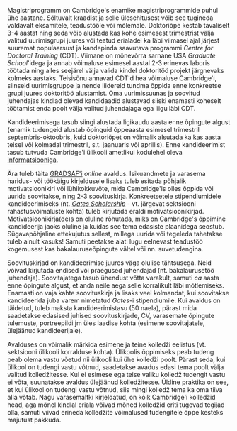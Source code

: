 Magistriprogramm on Cambridge's enamike magistriprogrammide puhul ühe
aastane. Sõltuvalt kraadist ja selle ülesehitusest võib see tugineda
valdavalt eksamitele, teadustööle või mõlemale. Doktoriõpe kestab
tavaliselt 3-4 aastat ning seda võib alustada kas kohe esimesest
trimestrist välja valitud uurimisgrupi juures või teatud erialadel ka
läbi viimasel ajal järjest suuremat populaarsust ja kandepinda
saavutava programmi _Centre for Doctoral Training_ (CDT). Viimane on
mõnevõrra sarnane USA _Graduate School_'idega ja annab võimaluse
esimesel aastal 2-3 erinevas laboris töötada ning alles seejärel välja
valida kindel doktoritöö projekt järgnevaks kolmeks aastaks. Teisisõnu
annavad CDT'd hea võimaluse Cambridge'i, siinseid uurimisgruppe ja
nende liidereid tundma õppida enne konkreetse grupi juures doktoritöö
alustamist. Oma uurimissuunas ja soovitud juhendajas kindlad olevad
kandidaadid alustavad siiski enamasti koheselt töötamist enda poolt
välja valitud juhendajaga ega liigu läbi CDT.

Kandideerimisega tasub siingi alustada ligikaudu aasta enne õpingute
algust (enamik tudengeid alustab õpinguid õppeaasta esimesel
trimestril septembris-oktoobris, kuid doktoriõpet on võimalik alsutada
ka kas aasta teisel või kolmadal trimestril, s.t. jaanuaris või
aprillis). Enne kandideerimist tasub tutvuda Cambridge'i ülikooli
ametlikul kodulehel
oleva
[informatsiooniga](https://www.admin.cam.ac.uk/students/gradadmissions/prospec/).

Ära tuleb
täita
[GRADSAF'i](https://www.admin.cam.ac.uk/students/gradadmissions/prospec/apply/#2) _online_
avaldus. Isikuandmete ja varasema haridus- või töökäigu kirjeldusele
lisaks tuleb esitada põhjalik motivatsioonikiri või lühikokkuvõte,
mida Cambridge'is olles õppida või uurida soovitakse, ning 2-3
soovituskirja. Konkreetsetele stipendiumidele kandideerimiseks
(nt. [_Gates Scholarship_](http://www.gatescambridge.org/) -
vt. järgevat sektsiooni rahastusvõimaluste kohta) tuleb kirjutada
eraldi motivatsioonikirjad. Motivatsioonikirja(de)s on oluline
rõhutada, miks on Cambridge's õppimine kandideerija jaoks oluline ja
kuidas see tema edasiste plaanidega seostub. Sügavapõhjaline
ettekujutus sellest, millega uurida või tegeleda tahetakse tuleb
ainult kasuks! Samuti peetakse alati lugu eelnevast teadustöö
kogemusest kas bakalauruseõpingute vältel või nn. suvetudengina.

Soovituskirjad on kandideerimise juures väga olulise tähtsusega. Neid
võivad kirjutada endised või praegused juhendajad (nt. bakalaurusetöö
juhendaja). Soovitajatega tasub ühendust võtta varakult, samuti _ca_
aasta enne õpingute algust, et anda neile aega selle korralikult läbi
mõtlemiseks. Enamasti on vaja kahte soovituskirja ja lisaks veel
kolmandat, kui soovitakse kandideerida juba varem nimetatud _Gates_-i
stipendiumile. Kui avaldus on täidetud, tuleb maksta kandideerimistasu
(50 naela), pärast mida saadetakse edasised juhised soovituskirjade,
CV, varasemate õpingute tulemuste, portreepildi jm üles laadise kohta
(esimene soovitajatele, ülejäänud kandideerijale).

Avalduses on võimalik märkida esimene ja teine kolledži eelistus
(vt. sektsiooni ülikooli korralduse kohta). Ülikoolis õppimiseks peab
tudeng peab olema vastu võetud nii ülikooli kui ühe kolledži
poolt. Pärast seda, kui ülikool on tudengi vastu võtnud, saadetakse
avadus edasi tema poolt välja valitud kolledžitesse. Kui ei esimese
ega teise valiku kolledž tudengit vastu ei võta, suunatakse avaldus
ülejäänud kolledžitesse. Üldine praktika on see, et kui ülikool on
tudengi vastu võtnud, siis mingi kolledž tema ka oma tiiva alla
võtab. Nagu varasemaltki kirjeldatud, on kõik Cambridge'i kolledžid
head, aga mõnel kindlal eriala võivad mõned kolledžid eriti tugevad
tegijad olla, samuti vıivad erineda kolledžite võimalused tudengitele
õppe kesteks majutust pakkuda.
